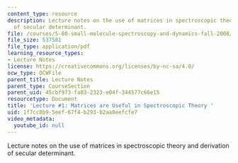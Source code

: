 ```yaml
---
content_type: resource
description: Lecture notes on the use of matrices in spectroscopic theory and derivation
  of secular determinant.
file: /courses/5-80-small-molecule-spectroscopy-and-dynamics-fall-2008/1f7cc8b95eef67f4b293b2aa0eefcfe7_01_090308_580.pdf
file_size: 537581
file_type: application/pdf
learning_resource_types:
- Lecture Notes
license: https://creativecommons.org/licenses/by-nc-sa/4.0/
ocw_type: OCWFile
parent_title: Lecture Notes
parent_type: CourseSection
parent_uid: 45cbf973-fa83-2323-e04f-344577c66e15
resourcetype: Document
title: 'Lecture #1: Matrices are Useful in Spectroscopic Theory '
uid: 1f7cc8b9-5eef-67f4-b293-b2aa0eefcfe7
video_metadata:
  youtube_id: null
---
```

Lecture notes on the use of matrices in spectroscopic theory and derivation of secular determinant.